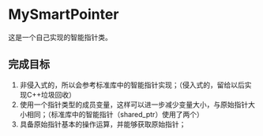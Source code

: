 # MySmartPointer
这是一个自己实现的智能指针类。
## 完成目标
1. 非侵入式的，所以会参考标准库中的智能指针实现；（侵入式的，留给以后实现C++垃圾回收）
2. 使用一个指针类型的成员变量，这样可以进一步减少变量大小，与原始指针大小相同；（标准库中的智能指针（shared_ptr）使用了两个）
2. 具备原始指针基本的操作运算，并能够获取原始指针；
